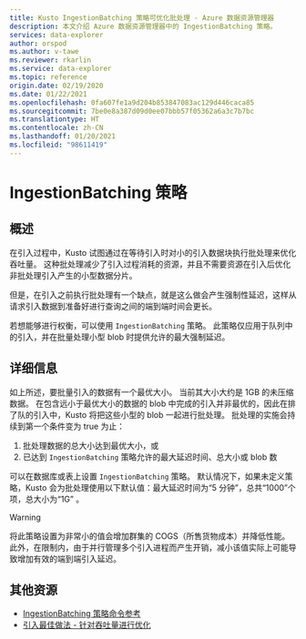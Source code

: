 ```yaml
---
title: Kusto IngestionBatching 策略可优化批处理 - Azure 数据资源管理器
description: 本文介绍 Azure 数据资源管理器中的 IngestionBatching 策略。
services: data-explorer
author: orspod
ms.author: v-tawe
ms.reviewer: rkarlin
ms.service: data-explorer
ms.topic: reference
origin.date: 02/19/2020
ms.date: 01/22/2021
ms.openlocfilehash: 0fa607fe1a9d204b853847083ac129d446caca85
ms.sourcegitcommit: 7be0e8a387d09d0ee07bbb57f05362a6a3c7b7bc
ms.translationtype: HT
ms.contentlocale: zh-CN
ms.lasthandoff: 01/20/2021
ms.locfileid: "98611419"
---
```

# <a name="ingestionbatching-policy"></a>IngestionBatching 策略

## <a name="overview"></a>概述

在引入过程中，Kusto 试图通过在等待引入时对小的引入数据块执行批处理来优化吞吐量。
这种批处理减少了引入过程消耗的资源，并且不需要资源在引入后优化非批处理引入产生的小型数据分片。

但是，在引入之前执行批处理有一个缺点，就是这么做会产生强制性延迟，这样从请求引入数据到准备好进行查询之间的端到端时间会更长。

若想能够进行权衡，可以使用 `IngestionBatching` 策略。
此策略仅应用于队列中的引入，并在批量处理小型 blob 时提供允许的最大强制延迟。

## <a name="details"></a>详细信息

如上所述，要批量引入的数据有一个最优大小。
当前其大小大约是 1GB 的未压缩数据。 在包含远小于最优大小的数据的 blob 中完成的引入并非最优的，因此在排了队的引入中，Kusto 将把这些小型的 blob 一起进行批处理。 批处理的实施会持续到第一个条件变为 true 为止：

1. 批处理数据的总大小达到最优大小，或
2. 已达到 `IngestionBatching` 策略允许的最大延迟时间、总大小或 blob 数

可以在数据库或表上设置 `IngestionBatching` 策略。 默认情况下，如果未定义策略，Kusto 会为批处理使用以下默认值：最大延迟时间为“5 分钟”，总共“1000”个项，总大小为“1G”  。

> [!WARNING]
> 将此策略设置为非常小的值会增加群集的 COGS（所售货物成本）并降低性能。 此外，在限制内，由于并行管理多个引入进程而产生开销，减小该值实际上可能导致增加有效的端到端引入延迟。

## <a name="additional-resources"></a>其他资源

* [IngestionBatching 策略命令参考](../management/batching-policy.md)
* [引入最佳做法 - 针对吞吐量进行优化](../api/netfx/kusto-ingest-best-practices.md#optimizing-for-throughput)